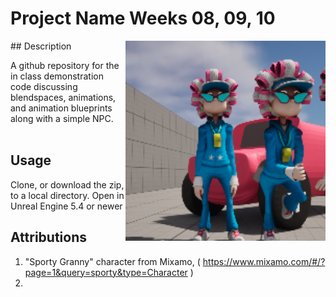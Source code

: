 # Project Name  Weeks 08, 09, 10
<img src="Saved/AutoScreenshot.png" width="320"  align="right" />
## Description

A github repository for the in class demonstration code discussing blendspaces, animations, and animation blueprints along with a simple NPC. <br><br> 
 
## Usage
Clone, or download the zip, to a local directory. Open in Unreal Engine 5.4 or newer

## Attributions
1) "Sporty Granny" character from Mixamo, ( https://www.mixamo.com/#/?page=1&query=sporty&type=Character )
2) 



